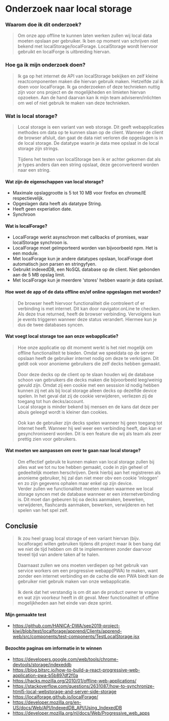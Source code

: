# Onderzoek naar local storage

### Waarom doe ik dit onderzoek?

  > Om onze app offline te kunnen laten werken zullen wij local data moeten opslaan per gebruiker. Ik ben op moment van schrijven niet bekend met localStorage/localForage. LocalStorage wordt hiervoor gebruikt en localForge is uitbreiding hiervan.
  
### Hoe ga ik mijn onderzoek doen?

  > Ik ga op het internet de API van localStorage bekijken en zelf kleine reactcomponenten maken die hiervan gebruik maken. Hetzelfde zal ik doen voor localForage. Ik ga onderzoeken of deze technieken nuttig zijn voor ons project en de mogelijkheden en limieten hiervan opzoeken. Aan de hand daarvan kan ik mijn team adviseren/inlichten om wel of niet gebruik te maken van deze technieken.
  
### Wat is local storage?

  > Local storage is een variant van web storage. Dit geeft webapplicaties methodes om data op te kunnen slaan op de client. Wanneer de client de browser afsluit, dan gaat de data niet verloren die opgeslagen is in de local storage.
  De datatype waarin je data mee opslaat in de local storage zijn strings.\
  \
  Tijdens het testen van localStorage ben ik er achter gekomen dat als je types anders dan een string opslaat, deze geconverteerd worden naar een string. 
  
#### Wat zijn de eigenschappen van local storage?
    
- Maximale opslaggrootte is 5 tot 10 MB voor firefox en chrome/IE respectievelijk.
- Opgeslagen data heeft als datatype String.
- Heeft geen experiation date.
- Synchroon

#### Wat is localForage?

- LocalForage werkt asynschroon met callbacks of promises, waar localStorage synchroon is.
- LocalForage moet geïmporteerd worden van bijvoorbeeld npm. Het is een module.
- Met localForage kun je andere datatypes opslaan, localForage doet automatisch json parsen en stringyfyen.
- Gebruikt indexedDB, een NoSQL database op de client. Niet gebonden aan de 5 MB opslag limit.
- Met localForage kun je meerdere 'stores' hebben waarin je data opslaat.

#### Hoe weet de app of de data offline en/of online opgeslagen met worden?

> De browser heeft hiervoor functionaliteit die controleert of er verbinding is met internet. Dit kan door navigator.onLine te checken. Als deze true returned, heeft de browser verbinding. Vervolgens kun je events triggeren wanneer deze status verandert. Hiermee kun je dus de twee databases syncen.

#### Wat voegt local storage toe aan onze webapplicatie?

> Hoe onze applicatie op dit momemt werkt is het niet mogelijk om offline functionaliteit te bieden.  Omdat we speeldata op de server opslaan heeft de gebruiker internet nodig om deze te verkrijgen.
Dit geldt ook voor anonieme gebruikers die zelf decks hebben gemaakt.\
\
Door deze decks op de client op te slaan houden wij de database schoon van gebruikers die decks maken die bijvoorbeeld leeg/weinig gevuld zijn. Omdat zij een cookie met een sesssion id nodig hebben kunnen zij net als bij local storage alleen decks op dezelfde device spelen. In het geval dat zij de cookie verwijderen, verliezen zij de toegang tot hun decks/account.\
Local storage is minder bekend bij mensen en de kans dat deze per abuis geleegd wordt is kleiner dan cookies.
\
\
Ook kan de gebruiker zijn decks spelen wanneer hij geen toegang tot internet heeft. Wanneer hij wel weer een verbinding heeft, dan kan er gesynchroniseerd worden. Dit is een feature die wij als team als zeer prettig zien voor gebruikers.

#### Wat moeten we aanpassen om over te gaan naar local storage?

> Om effectief gebruik te kunnen maken van local storage zullen bij alles wat we tot nu toe hebben gemaakt, code in zijn geheel of gedeeltelijk moeten herschrijven. Denk hierbij aan het registreren als anonieme gebruiker, hij zal dan niet meer obv een cookie 'inloggen' en zo zijn gegevens ophalen maar enkel op zijn device.\
Verder zullen we functionaliteit moeten maken waarmee we local storage syncen met de database wanneer er een internetverbinding is. Dit moet dan gebeuren bij oa decks aanmaken, bewerken, verwijderen, flashcards aanmaken, bewerken, verwijderen en het spelen van het spel zelf.

## Conclusie

> Ik zou heel graag local storage of een variant hiervan (bijv. localforage) willen gebruiken tijdens dit project maar ik ben bang dat we niet de tijd hebben om dit te implementeren zonder daarvoor teveel tijd van andere taken af te halen.\
\
Daarnaast zullen we ons moeten verdiepen op het gebruik van service workers om een progressive webapp(PWA) te maken, want zonder een internet verbinding en de cache die een PWA biedt kan de gebruiker niet gebruik maken van onze webapplicatie.\
\
Ik denk dat het verstandig is om dit aan de product owner te vragen en wat zijn voorkeur heeft in dit geval. Meer functionaliteit of offline mogelijkheden aan het einde van deze sprint.

#### Mijn gemaakte test

- https://github.com/HANICA-DWA/sep2019-project-kiwi/blob/test/localforage/apprend/Clients/apprend-web/src/components/test-components/TestLocalStorage.jsx

#### Bezochte paginas om informatie in te winnen

- https://developers.google.com/web/tools/chrome-devtools/storage/indexeddb
- https://blog.bitsrc.io/how-to-build-a-react-progressive-web-application-pwa-b5b897df2f0a
- https://hacks.mozilla.org/2010/01/offline-web-applications/
- https://stackoverflow.com/questions/2631087/how-to-synchronize-html5-local-webstorage-and-server-side-storage
- https://localforage.github.io/localForage/
- https://developer.mozilla.org/en-US/docs/Web/API/IndexedDB_API/Using_IndexedDB
- https://developer.mozilla.org/nl/docs/Web/Progressive_web_apps

